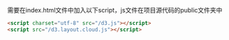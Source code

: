 需要在index.html文件中加入以下script，js文件在项目源代码的public文件夹中

```html
<script charset="utf-8" src="/d3.js"></script>
<script src="/d3.layout.cloud.js"></script>
```
